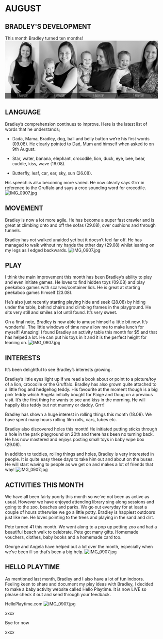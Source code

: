 # AUGUST

## BRADLEY'S DEVELOPMENT

This month Bradley turned ten months!
![Nine.jpg](Nine.jpg "Nine.jpg")

## LANGUAGE

Bradley’s comprehension continues to improve. Here is the latest list of words that he understands; 

- Dada, Mama, Bradley, dog, ball and belly button we’re his first words (09.08). He clearly pointed to Dad, Mum and himself when asked to on 9th August. 

- Star, water, banana, elephant, crocodile, lion, duck, eye, bee, bear, cuddle, kiss, wave (16.08). 

- Butterfly, leaf, car, ear, sky, sun (26.08).

His speech is also becoming more varied. He now clearly says Grrr in reference to the Gruffalo and says a croc sounding word for crocodile. 
![IMG_0907.jpg](IMG_0907.jpg "IMG_0907.jpg")


## MOVEMENT

Bradley is now a lot more agile. He has become a super fast crawler and is great at climbing onto and off the sofas (29.08), over cushions and through tunnels. 

Bradley has not walked unaided yet but it doesn’t feel far off. He has managed to walk without my hands the other day (29.08) whilst leaning on my legs as I edged backwards. 
![IMG_0907.jpg](IMG_0907.jpg "IMG_0907.jpg")


## PLAY

I think the main improvement this month has been Bradley’s ability to play and even initiate games. He loves to find hidden toys (09.08) and play peekaboo games with scarves/container lids. He is great at starting peekaboo games himself (23.08).

He’s also just recently starting playing hide and seek (28.08) by hiding under the table, behind chairs and climbing frames in the playground. He sits very still and smiles a lot until found. It’s very sweet.
 
On a final note, Bradley is now able to amuse himself a little bit now. It’s wonderful. The little windows of time now allow me to make lunch for myself! Amazing! I found Bradley an activity table this month for $5 and that has helped a lot. He can put his toys in it and it is the perfect height for leaning on.
![IMG_0907.jpg](IMG_0907.jpg "IMG_0907.jpg")


## INTERESTS

It’s been delightful to see Bradley’s interests growing. 

Bradley’s little eyes light up if we read a book about or point to a picture/toy of a lion, crocodile or the Gruffalo. Bradley has also grown quite attached to a little frog and hedgehog teddy. His favourite at the moment though is a big pink teddy which Angela initially bought for Paige and Doug on a previous visit. It’s the first thing he wants to see and kiss in the morning. He will happily kiss teddy but not mummy or daddy. Grrr! 

Bradley has shown a huge interest in rolling things this month (18.08). We have spent many hours rolling film rolls, cars, tubes etc.

Bradley also discovered holes this month! He initiated putting sticks through a hole in the park playground on 20th and there has been no turning back. He has now mastered and enjoys posting small toys in baby wipe box (29.08).

In addition to teddies, rolling things and holes, Bradley is very interested in people. It is quite easy these days to take him out and about on the buses. He will start waving to people as we get on and makes a lot of friends that way! 
![IMG_0907.jpg](IMG_0907.jpg "IMG_0907.jpg")



## ACTIVITIES THIS MONTH

We have all been fairly poorly this month so we’ve not been as active as usual. However we have enjoyed attending library sing along sessions and going to the zoo, beaches and parks. We go out everyday for at least a couple of hours otherwise we go a little potty. Bradley is happiest outdoors just like me. He loves pointing to the trees and playing in the sand and dirt. 

Pete turned 41 this month. We went along to a pop up petting zoo and had a beautiful beach walk to celebrate. Pete got many gifts. Homemade vouchers, clothes, baby books and a homemade card too. 

George and Angela have helped out a lot over the month, especially when we’ve been ill so that’s been a big help. 
![IMG_0907.jpg](IMG_0907.jpg "IMG_0907.jpg")


## HELLO PLAYTIME

As mentioned last month, Bradley and I also have a lot of fun indoors. Feeling keen to share and document my play ideas with Bradley, I decided to make a baby activity website called Hello Playtime. It is now LIVE so please check it out and send through your feedback. 

HelloPlaytime.com
![IMG_0907.jpg](IMG_0907.jpg "IMG_0907.jpg")

xxxx

Bye for now

xxxx
